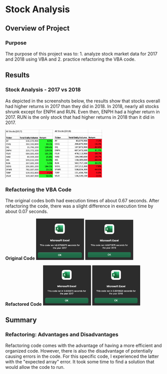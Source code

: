 # Stock Analysis

## Overview of Project

### Purpose
The purpose of this project was to:
    1. analyze stock market data for 2017 and 2018 using VBA and 
    2. practice refactoring the VBA code.

## Results

### Stock Analysis - 2017 vs 2018
As depicted in the screenshots below, the results show that stocks overall had higher returns in 2017 than they did in 2018. In 2018, nearly all stocks shrunk except for ENPH and RUN. Even then, ENPH had a higher return in 2017. RUN is the only stock that had higher returns in 2018 than it did in 2017.

<img src="Resources/Results_2017.png" width=30% height =30%>  <img src="Resources/Results_2018.png" width=30% height =30%> 

### Refactoring the VBA Code
The original codes both had execution times of about 0.67 seconds. After refactoring the code, there was a slight difference in execution time by about 0.07 seconds.

<b>Original Code</b>
<img src="Resources/VBA_Original_2017.png" width=30% height =30%>  <img src="Resources/VBA_Original_2018.png" width=30% height =30%>

<b>Refactored Code</b>
<img src="Resources/VBA_Challenge_2017.png" width=30% height =30%>  <img src="Resources/VBA_Challenge_2018.png" width=30% height =30%>

## Summary

### Refactoring: Advantages and Disadvantages
Refactoring code comes with the advantage of having a more efficient and organized code. However, there is also the disadvantage of potentially causing errors in the code. For this specific code, I experienced the latter with the "expected array" error. It took some time to find a solution that would allow the code to run.